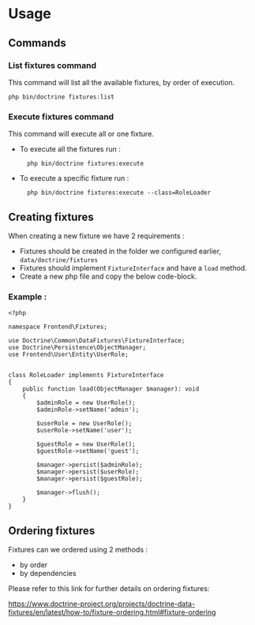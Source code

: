 # Usage

## Commands

### List fixtures command

This command will list all the available fixtures, by order of execution.

    php bin/doctrine fixtures:list

### Execute fixtures command

This command will execute all or one fixture.

- To execute all the fixtures run :

        php bin/doctrine fixtures:execute

- To execute a specific fixture run :

        php bin/doctrine fixtures:execute --class=RoleLoader

## Creating fixtures

When creating a new fixture we have 2 requirements :

- Fixtures should be created in the folder we configured earlier, `data/doctrine/fixtures`
- Fixtures should implement `FixtureInterface` and have a `load` method.
- Create a new php file and copy the below code-block.
  
### Example :

    <?php
    
    namespace Frontend\Fixtures;
    
    use Doctrine\Common\DataFixtures\FixtureInterface;
    use Doctrine\Persistence\ObjectManager;
    use Frontend\User\Entity\UserRole;
    
    
    class RoleLoader implements FixtureInterface
    {
        public function load(ObjectManager $manager): void
        {
            $adminRole = new UserRole();
            $adminRole->setName('admin');
    
            $userRole = new UserRole();
            $userRole->setName('user');
            
            $guestRole = new UserRole();
            $guestRole->setName('guest');
            
            $manager->persist($adminRole);
            $manager->persist($userRole);
            $manager->persist($guestRole);
    
            $manager->flush();
        }
    }

## Ordering fixtures

Fixtures can we ordered using 2 methods :

- by order
- by dependencies

Please refer to this link for further details on ordering fixtures:

https://www.doctrine-project.org/projects/doctrine-data-fixtures/en/latest/how-to/fixture-ordering.html#fixture-ordering
